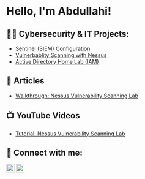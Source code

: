 <h1>Hello, I'm Abdullahi!</h1>

<h2>👨‍💻 Cybersecurity & IT Projects:</h2>

 - [Sentinel (SIEM) Configuration](https://github.com/abdullahali23...)
 - [Vulnerbablity Scanning with Nessus](https://github.com/abdullahali23...)
 - [Active Directory Home Lab (IAM)](https://github.com/abdullahali23...)


<h2>🔭 Articles</h2>

- [Walkthrough: Nessus Vulnerability Scanning Lab](https://www.medium.com/@aali23/project-vulnerability-scanning-with-nessus-1dd2dca2ed79?source=friends_link&sk=c9e33279b67c553c8f0539eeefa5ba86)



<h2>📺 YouTube Videos</h2>

- [Tutorial: Nessus Vulnerability Scanning Lab](https://www.youtube.com/....)


<h2> 🤳 Connect with me:</h2>

[<img align="left" alt="JoshMadakor | YouTube" width="22px" src="https://cdn.jsdelivr.net/npm/simple-icons@v3/icons/youtube.svg" />][youtube]
[<img align="left" alt="JoshMadakor | LinkedIn" width="22px" src="https://cdn.jsdelivr.net/npm/simple-icons@v3/icons/linkedin.svg" />][linkedin]

[youtube]: https://www.youtube.com/@abdullahnali
[linkedin]: https://linkedin.com/in/a-ali23/

<!--
**joshmadakor1/joshmadakor1** is a ✨ _special_ ✨ repository because its `README.md` (this file) appears on your GitHub profile.

Here are some ideas to get you started:

- 🔭 I’m currently working on ...
- 🌱 I’m currently learning ...
- 👯 I’m looking to collaborate on ...
- 🤔 I’m looking for help with ...
- 💬 Ask me about ...
- 📫 How to reach me: ...
- 😄 Pronouns: ...
- ⚡ Fun fact: ...
-->
